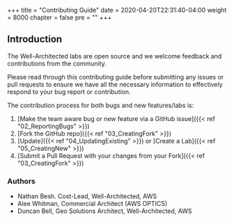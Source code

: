 +++
title = "Contributing Guide"
date = 2020-04-20T22:31:40-04:00
weight = 8000
chapter = false
pre = ""
+++

## Introduction
The Well-Architected labs are open source and we welcome feedback and contributions from the community.

Please read through this contributing guide before submitting any issues or pull requests to ensure we have all the necessary information to effectively respond to your bug report or contribution.

The contribution process for both bugs and new features/labs is:
1. [Make the team aware bug or new feature via a GitHub issue]({{< ref "02_ReportingBugs" >}})
2. [Fork the GitHub repo]({{< ref "03_CreatingFork" >}})
3. [Update]({{< ref "04_UpdatingExisting" >}}) or [Create a Lab]({{< ref "05_CreatingNew" >}})
4. [Submit a Pull Request with your changes from your Fork]({{< ref "03_CreatingFork" >}})

### Authors
- Nathan Besh. Cost-Lead, Well-Architected, AWS
- Alee Whitman, Commercial Architect (AWS OPTICS)
- Duncan Bell, Geo Solutions Architect, Well-Architected, AWS
